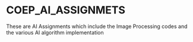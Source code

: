 # COEP_AI_ASSIGNMETS
These are AI Assignments which include the Image Processing codes and the various AI algorithm implementation
